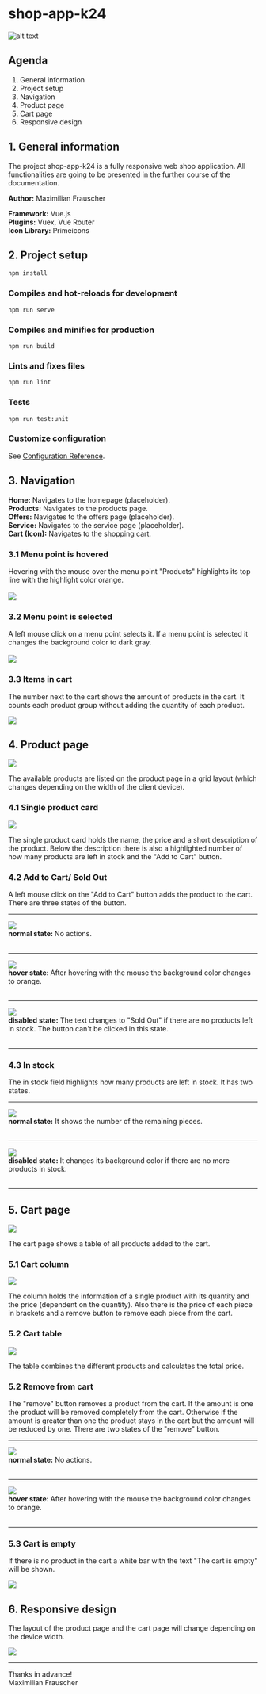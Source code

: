 # shop-app-k24

![alt text](https://i.imgur.com/UQtoukf.jpg)

## Agenda

1.  General information
2.  Project setup
3.  Navigation
4.  Product page
5.  Cart page
6.  Responsive design

## 1. General information

The project shop-app-k24 is a fully responsive web shop application. All functionalities are going to be presented in the further course of the documentation.

<b>Author:</b> Maximilian Frauscher

<b>Framework:</b> Vue.js <br>
<b>Plugins:</b> Vuex, Vue Router <br>
<b>Icon Library:</b> Primeicons

## 2. Project setup

```
npm install
```

### Compiles and hot-reloads for development

```
npm run serve
```

### Compiles and minifies for production

```
npm run build
```

### Lints and fixes files

```
npm run lint
```

### Tests

```
npm run test:unit
```

### Customize configuration

See [Configuration Reference](https://cli.vuejs.org/config/).

## 3. Navigation

<b>Home:</b> Navigates to the homepage (placeholder). <br>
<b>Products:</b> Navigates to the products page.<br>
<b>Offers:</b> Navigates to the offers page (placeholder). <br>
<b>Service:</b> Navigates to the service page (placeholder). <br>
<b>Cart (Icon):</b> Navigates to the shopping cart.

### 3.1 Menu point is hovered

Hovering with the mouse over the menu point "Products" highlights its top line with the highlight color orange. <br><br>
![](https://i.imgur.com/wLGLhPT.png)

### 3.2 Menu point is selected

A left mouse click on a menu point selects it. If a menu point is selected it changes the background color to dark gray. <br><br>
![](https://i.imgur.com/bYHtXJO.png)

### 3.3 Items in cart

The number next to the cart shows the amount of products in the cart. It counts each product group without adding the quantity of each product.

![](https://i.imgur.com/iCWeE5J.png)

## 4. Product page

![](https://i.imgur.com/iIcSfiN.png)

The available products are listed on the product page in a grid layout (which changes depending on the width of the client device).

### 4.1 Single product card

![](https://i.imgur.com/Oh6D5b7.png)

The single product card holds the name, the price and a short description of the product. Below the description there is also a highlighted number of how many products are left in stock and the "Add to Cart" button.

### 4.2 Add to Cart/ Sold Out

A left mouse click on the "Add to Cart" button adds the product to the cart.
There are three states of the button.

<hr>

![](https://i.imgur.com/WWvGIhB.png)<br>
<b>normal state: </b> No actions.<br><br>

<hr>

![](https://i.imgur.com/g6oPBig.png)<br>
<b>hover state: </b> After hovering with the mouse the background color changes to orange.<br><br>

<hr>

![](https://i.imgur.com/3OSDE1A.png)<br>
<b>disabled state:</b> The text changes to "Sold Out" if there are no products left in stock. The button can't be clicked in this state.<br><br>

<hr>

### 4.3 In stock

The in stock field highlights how many products are left in stock. It has two states.

<hr>

![](https://i.imgur.com/w1JgOTY.png)<br>
<b>normal state:</b> It shows the number of the remaining pieces.<br><br>

<hr>

![](https://i.imgur.com/r90drWt.png)<br>
<b>disabled state: </b>It changes its background color if there are no more products in stock.<br><br>

<hr>

## 5. Cart page

![](https://i.imgur.com/YftKrJ9.png)

The cart page shows a table of all products added to the cart.

### 5.1 Cart column

![](https://i.imgur.com/1pA1JZV.png)

The column holds the information of a single product with its quantity and the price (dependent on the quantity). Also there is the price of each piece in brackets and a remove button to remove each piece from the cart.

### 5.2 Cart table

![](https://i.imgur.com/PqifFOm.png)

The table combines the different products and calculates the total price.

### 5.2 Remove from cart

The "remove" button removes a product from the cart. If the amount is one the product will be removed completely from the cart. Otherwise if the amount is greater than one the product stays in the cart but the amount will be reduced by one. There are two states of the "remove" button.

<hr>

![](https://i.imgur.com/26tU9Nb.png)<br>
<b>normal state:</b> No actions.<br><br>

<hr>

![](https://i.imgur.com/1QhIiQM.png)<br>
<b>hover state: </b> After hovering with the mouse the background color changes to orange.<br><br>

<hr>

### 5.3 Cart is empty

If there is no product in the cart a white bar with the text "The cart is empty" will be shown.

![](https://i.imgur.com/tcvfnrG.png)

## 6. Responsive design

The layout of the product page and the cart page will change depending on the device width.

![](https://i.imgur.com/ShpFuQ5.png)

---

Thanks in advance! <br>
Maximilian Frauscher
